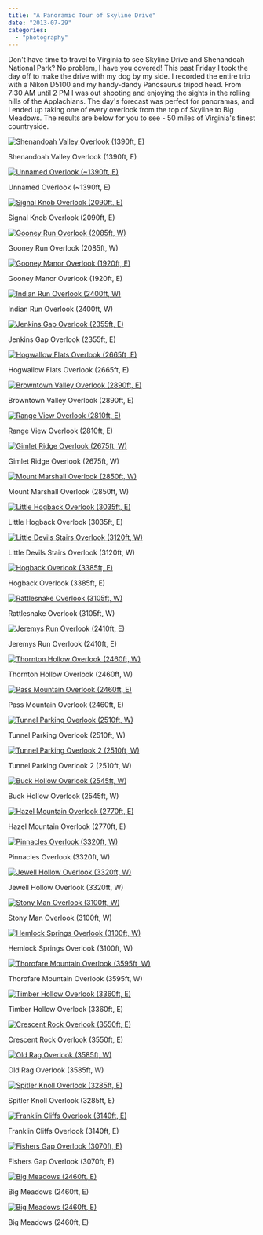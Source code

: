 ```yaml
---
title: "A Panoramic Tour of Skyline Drive"
date: "2013-07-29"
categories: 
  - "photography"
---
```


Don't have time to travel to Virginia to see Skyline Drive and Shenandoah National Park? No problem, I have you covered! This past Friday I took the day off to make the drive with my dog by my side. I recorded the entire trip with a Nikon D5100 and my handy-dandy Panosaurus tripod head. From 7:30 AM until 2 PM I was out shooting and enjoying the sights in the rolling hills of the Applachians. The day's forecast was perfect for panoramas, and I ended up taking one of every overlook from the top of Skyline to Big Meadows. The results are below for you to see - 50 miles of Virginia's finest countryside. 

<div class='wp-caption aligncenter'>
  <a href="/uploads/2013/7/Skyline/l/01_shenandoah_valley_l.jpg" title="Shenandoah Valley Overlook (1390ft, E)">
    <img alt="Shenandoah Valley Overlook (1390ft, E)" title="Shenandoah Valley Overlook (1390ft, E)" src="/uploads/2013/7/Skyline/m/01_shenandoah_valley_m.jpg">
  </a>
    <p class='wp-caption-text'>Shenandoah Valley Overlook (1390ft, E)</p>
</div>

<div class='wp-caption aligncenter'>
  <a href="/uploads/2013/7/Skyline/l/02_unnamed_overlook_l.jpg" title="Unnamed Overlook (~1390ft, E)">
    <img alt="Unnamed Overlook (~1390ft, E)" title="Unnamed Overlook (~1390ft, E)" src="/uploads/2013/7/Skyline/m/02_unnamed_overlook_m.jpg">
  </a>
    <p class='wp-caption-text'>Unnamed Overlook (~1390ft, E)</p>
</div>

<div class='wp-caption aligncenter'>
  <a href="/uploads/2013/7/Skyline/l/03_signal_knob_l.jpg" title="Signal Knob Overlook (2090ft, E)">
    <img alt="Signal Knob Overlook (2090ft, E)" title="Signal Knob Overlook (2090ft, E)" src="/uploads/2013/7/Skyline/m/03_signal_knob_m.jpg">
  </a>
    <p class='wp-caption-text'>Signal Knob Overlook (2090ft, E)</p>
</div>

<div class='wp-caption aligncenter'>
  <a href="/uploads/2013/7/Skyline/l/04_gooney_run_l.jpg" title="Gooney Run Overlook (2085ft, W)">
    <img alt="Gooney Run Overlook (2085ft, W)" title="Gooney Run Overlook (2085ft, W)" src="/uploads/2013/7/Skyline/m/04_gooney_run_m.jpg">
  </a>
    <p class='wp-caption-text'>Gooney Run Overlook (2085ft, W)</p>
</div>

<div class='wp-caption aligncenter'>
  <a href="/uploads/2013/7/Skyline/l/05_gooney_manor_l.jpg" title="Gooney Manor Overlook (1920ft, E)">
    <img alt="Gooney Manor Overlook (1920ft, E)" title="Gooney Manor Overlook (1920ft, E)" src="/uploads/2013/7/Skyline/m/05_gooney_manor_m.jpg">
  </a>
    <p class='wp-caption-text'>Gooney Manor Overlook (1920ft, E)</p>
</div>

<div class='wp-caption aligncenter'>
  <a href="/uploads/2013/7/Skyline/l/06_indian_run_l.jpg" title="Indian Run Overlook (2400ft, W)">
    <img alt="Indian Run Overlook (2400ft, W)" title="Indian Run Overlook (2400ft, W)" src="/uploads/2013/7/Skyline/m/06_indian_run_m.jpg">
  </a>
    <p class='wp-caption-text'>Indian Run Overlook (2400ft, W)</p>
</div>

<div class='wp-caption aligncenter'>
  <a href="/uploads/2013/7/Skyline/l/07_jenkins_gap_l.jpg" title="Jenkins Gap Overlook (2355ft, E)">
    <img alt="Jenkins Gap Overlook (2355ft, E)" title="Jenkins Gap Overlook (2355ft, E)" src="/uploads/2013/7/Skyline/m/07_jenkins_gap_m.jpg">
  </a>
    <p class='wp-caption-text'>Jenkins Gap Overlook (2355ft, E)</p>
</div>

<div class='wp-caption aligncenter'>
  <a href="/uploads/2013/7/Skyline/l/08_hogwallow_flats_l.jpg" title="Hogwallow Flats Overlook (2665ft, E)">
    <img alt="Hogwallow Flats Overlook (2665ft, E)" title="Hogwallow Flats Overlook (2665ft, E)" src="/uploads/2013/7/Skyline/m/08_hogwallow_flats_m.jpg">
  </a>
    <p class='wp-caption-text'>Hogwallow Flats Overlook (2665ft, E)</p>
</div>

<div class='wp-caption aligncenter'>
  <a href="/uploads/2013/7/Skyline/l/09_browntown_valley-1_l.jpg" title="Browntown Valley Overlook (2890ft, E)">
    <img alt="Browntown Valley Overlook (2890ft, E)" title="Browntown Valley Overlook (2890ft, E)" src="/uploads/2013/7/Skyline/m/09_browntown_valley-1_m.jpg">
  </a>
    <p class='wp-caption-text'>Browntown Valley Overlook (2890ft, E)</p>
</div>

<div class='wp-caption aligncenter'>
  <a href="/uploads/2013/7/Skyline/l/10_range_view-1_l.jpg" title="Range View Overlook (2810ft, E)">
    <img alt="Range View Overlook (2810ft, E)" title="Range View Overlook (2810ft, E)" src="/uploads/2013/7/Skyline/m/10_range_view-1_m.jpg">
  </a>
    <p class='wp-caption-text'>Range View Overlook (2810ft, E)</p>
</div>

<div class='wp-caption aligncenter'>
  <a href="/uploads/2013/7/Skyline/l/11_gimlet_ridge-1_l.jpg" title="Gimlet Ridge Overlook (2675ft, W)">
    <img alt="Gimlet Ridge Overlook (2675ft, W)" title="Gimlet Ridge Overlook (2675ft, W)" src="/uploads/2013/7/Skyline/m/11_gimlet_ridge-1_m.jpg">
  </a>
    <p class='wp-caption-text'>Gimlet Ridge Overlook (2675ft, W)</p>
</div>

<div class='wp-caption aligncenter'>
  <a href="/uploads/2013/7/Skyline/l/12_mount_marshall_l.jpg" title="Mount Marshall Overlook (2850ft, W)">
    <img alt="Mount Marshall Overlook (2850ft, W)" title="Mount Marshall Overlook (2850ft, W)" src="/uploads/2013/7/Skyline/m/12_mount_marshall_m.jpg">
  </a>
    <p class='wp-caption-text'>Mount Marshall Overlook (2850ft, W)</p>
</div>

<div class='wp-caption aligncenter'>
  <a href="/uploads/2013/7/Skyline/l/13_little_hogback_l.jpg" title="Little Hogback Overlook (3035ft, E)">
    <img alt="Little Hogback Overlook (3035ft, E)" title="Little Hogback Overlook (3035ft, E)" src="/uploads/2013/7/Skyline/m/13_little_hogback_m.jpg">
  </a>
    <p class='wp-caption-text'>Little Hogback Overlook (3035ft, E)</p>
</div>

<div class='wp-caption aligncenter'>
  <a href="/uploads/2013/7/Skyline/l/14_little_devils_stairs_l.jpg" title="Little Devils Stairs Overlook (3120ft, W)">
    <img alt="Little Devils Stairs Overlook (3120ft, W)" title="Little Devils Stairs Overlook (3120ft, W)" src="/uploads/2013/7/Skyline/m/14_little_devils_stairs_m.jpg">
  </a>
    <p class='wp-caption-text'>Little Devils Stairs Overlook (3120ft, W)</p>
</div>

<div class='wp-caption aligncenter'>
  <a href="/uploads/2013/7/Skyline/l/15_hogback_overlook_l.jpg" title="Hogback Overlook (3385ft, E)">
    <img alt="Hogback Overlook (3385ft, E)" title="Hogback Overlook (3385ft, E)" src="/uploads/2013/7/Skyline/m/15_hogback_overlook_m.jpg">
  </a>
    <p class='wp-caption-text'>Hogback Overlook (3385ft, E)</p>
</div>

<div class='wp-caption aligncenter'>
  <a href="/uploads/2013/7/Skyline/l/16_rattlesnake_overlook_l.jpg" title="Rattlesnake Overlook (3105ft, W)">
    <img alt="Rattlesnake Overlook (3105ft, W)" title="Rattlesnake Overlook (3105ft, W)" src="/uploads/2013/7/Skyline/m/16_rattlesnake_overlook_m.jpg">
  </a>
    <p class='wp-caption-text'>Rattlesnake Overlook (3105ft, W)</p>
</div>

<div class='wp-caption aligncenter'>
  <a href="/uploads/2013/7/Skyline/l/17_jeremys_run_overlook_l.jpg" title="Jeremys Run Overlook (2410ft, E)">
    <img alt="Jeremys Run Overlook (2410ft, E)" title="Jeremys Run Overlook (2410ft, E)" src="/uploads/2013/7/Skyline/m/17_jeremys_run_overlook_m.jpg">
  </a>
    <p class='wp-caption-text'>Jeremys Run Overlook (2410ft, E)</p>
</div>

<div class='wp-caption aligncenter'>
  <a href="/uploads/2013/7/Skyline/l/18_thornton_hollow_overlook_l.jpg" title="Thornton Hollow Overlook (2460ft, W)">
    <img alt="Thornton Hollow Overlook (2460ft, W)" title="Thornton Hollow Overlook (2460ft, W)" src="/uploads/2013/7/Skyline/m/18_thornton_hollow_overlook_m.jpg">
  </a>
    <p class='wp-caption-text'>Thornton Hollow Overlook (2460ft, W)</p>
</div>

<div class='wp-caption aligncenter'>
  <a href="/uploads/2013/7/Skyline/l/19_pass_mountain_overlook_l.jpg" title="Pass Mountain Overlook (2460ft, E)">
    <img alt="Pass Mountain Overlook (2460ft, E)" title="Pass Mountain Overlook (2460ft, E)" src="/uploads/2013/7/Skyline/m/19_pass_mountain_overlook_m.jpg">
  </a>
    <p class='wp-caption-text'>Pass Mountain Overlook (2460ft, E)</p>
</div>

<div class='wp-caption aligncenter'>
  <a href="/uploads/2013/7/Skyline/l/20_tunnel_parking_overlook_1_l.jpg" title="Tunnel Parking Overlook (2510ft, W)">
    <img alt="Tunnel Parking Overlook (2510ft, W)" title="Tunnel Parking Overlook (2510ft, W)" src="/uploads/2013/7/Skyline/m/20_tunnel_parking_overlook_1_m.jpg">
  </a>
    <p class='wp-caption-text'>Tunnel Parking Overlook (2510ft, W)</p>
</div>

<div class='wp-caption aligncenter'>
  <a href="/uploads/2013/7/Skyline/l/21_tunnel_parking_overlook_2_l.jpg" title="Tunnel Parking Overlook 2 (2510ft, W)">
    <img alt="Tunnel Parking Overlook 2 (2510ft, W)" title="Tunnel Parking Overlook 2 (2510ft, W)" src="/uploads/2013/7/Skyline/m/21_tunnel_parking_overlook_2_m.jpg">
  </a>
    <p class='wp-caption-text'>Tunnel Parking Overlook 2 (2510ft, W)</p>
</div>

<div class='wp-caption aligncenter'>
  <a href="/uploads/2013/7/Skyline/l/22_buck_hollow_overlook_l.jpg" title="Buck Hollow Overlook (2545ft, W)">
    <img alt="Buck Hollow Overlook (2545ft, W)" title="Buck Hollow Overlook (2545ft, W)" src="/uploads/2013/7/Skyline/m/22_buck_hollow_overlook_m.jpg">
  </a>
    <p class='wp-caption-text'>Buck Hollow Overlook (2545ft, W)</p>
</div>

<div class='wp-caption aligncenter'>
  <a href="/uploads/2013/7/Skyline/l/23_hazel_mountain_overlook_l.jpg" title="Hazel Mountain Overlook (2770ft, E)">
    <img alt="Hazel Mountain Overlook (2770ft, E)" title="Hazel Mountain Overlook (2770ft, E)" src="/uploads/2013/7/Skyline/m/23_hazel_mountain_overlook_m.jpg">
  </a>
    <p class='wp-caption-text'>Hazel Mountain Overlook (2770ft, E)</p>
</div>

<div class='wp-caption aligncenter'>
  <a href="/uploads/2013/7/Skyline/l/24_pinnacles_overlook_l.jpg" title="Pinnacles Overlook (3320ft, W)">
    <img alt="Pinnacles Overlook (3320ft, W)" title="Pinnacles Overlook (3320ft, W)" src="/uploads/2013/7/Skyline/m/24_pinnacles_overlook_m.jpg">
  </a>
    <p class='wp-caption-text'>Pinnacles Overlook (3320ft, W)</p>
</div>

<div class='wp-caption aligncenter'>
  <a href="/uploads/2013/7/Skyline/l/25_jewell_hollow_overlook_l.jpg" title="Jewell Hollow Overlook (3320ft, W)">
    <img alt="Jewell Hollow Overlook (3320ft, W)" title="Jewell Hollow Overlook (3320ft, W)" src="/uploads/2013/7/Skyline/m/25_jewell_hollow_overlook_m.jpg">
  </a>
    <p class='wp-caption-text'>Jewell Hollow Overlook (3320ft, W)</p>
</div>

<div class='wp-caption aligncenter'>
  <a href="/uploads/2013/7/Skyline/l/26_stony_man_overlook_l.jpg" title="Stony Man Overlook (3100ft, W)">
    <img alt="Stony Man Overlook (3100ft, W)" title="Stony Man Overlook (3100ft, W)" src="/uploads/2013/7/Skyline/m/26_stony_man_overlook_m.jpg">
  </a>
    <p class='wp-caption-text'>Stony Man Overlook (3100ft, W)</p>
</div>

<div class='wp-caption aligncenter'>
  <a href="/uploads/2013/7/Skyline/l/27_hemlock_springs_overlook_l.jpg" title="Hemlock Springs Overlook (3100ft, W)">
    <img alt="Hemlock Springs Overlook (3100ft, W)" title="Hemlock Springs Overlook (3100ft, W)" src="/uploads/2013/7/Skyline/m/27_hemlock_springs_overlook_m.jpg">
  </a>
    <p class='wp-caption-text'>Hemlock Springs Overlook (3100ft, W)</p>
</div>

<div class='wp-caption aligncenter'>
  <a href="/uploads/2013/7/Skyline/l/28_thorofare_mountain_overlook_l.jpg" title="Thorofare Mountain Overlook (3595ft, W)">
    <img alt="Thorofare Mountain Overlook (3595ft, W)" title="Thorofare Mountain Overlook (3595ft, W)" src="/uploads/2013/7/Skyline/m/28_thorofare_mountain_overlook_m.jpg">
  </a>
    <p class='wp-caption-text'>Thorofare Mountain Overlook (3595ft, W)</p>
</div>

<div class='wp-caption aligncenter'>
  <a href="/uploads/2013/7/Skyline/l/29_timber_hollow_overlook_l.jpg" title="Timber Hollow Overlook (3360ft, E)">
    <img alt="Timber Hollow Overlook (3360ft, E)" title="Timber Hollow Overlook (3360ft, E)" src="/uploads/2013/7/Skyline/m/29_timber_hollow_overlook_m.jpg">
  </a>
    <p class='wp-caption-text'>Timber Hollow Overlook (3360ft, E)</p>
</div>

<div class='wp-caption aligncenter'>
  <a href="/uploads/2013/7/Skyline/l/30_crescent_rock_overlook_l.jpg" title="Crescent Rock Overlook (3550ft, E)">
    <img alt="Crescent Rock Overlook (3550ft, E)" title="Crescent Rock Overlook (3550ft, E)" src="/uploads/2013/7/Skyline/m/30_crescent_rock_overlook_m.jpg">
  </a>
    <p class='wp-caption-text'>Crescent Rock Overlook (3550ft, E)</p>
</div>

<div class='wp-caption aligncenter'>
  <a href="/uploads/2013/7/Skyline/l/31_old_rag_overlook_l.jpg" title="Old Rag Overlook (3585ft, W)">
    <img alt="Old Rag Overlook (3585ft, W)" title="Old Rag Overlook (3585ft, W)" src="/uploads/2013/7/Skyline/m/31_old_rag_overlook_m.jpg">
  </a>
    <p class='wp-caption-text'>Old Rag Overlook (3585ft, W)</p>
</div>

<div class='wp-caption aligncenter'>
  <a href="/uploads/2013/7/Skyline/l/32_spitler_knoll_overlook_l.jpg" title="Spitler Knoll Overlook (3285ft, E)">
    <img alt="Spitler Knoll Overlook (3285ft, E)" title="Spitler Knoll Overlook (3285ft, E)" src="/uploads/2013/7/Skyline/m/32_spitler_knoll_overlook_m.jpg">
  </a>
    <p class='wp-caption-text'>Spitler Knoll Overlook (3285ft, E)</p>
</div>

<div class='wp-caption aligncenter'>
  <a href="/uploads/2013/7/Skyline/l/33_franklin_cliffs_overlook_l.jpg" title="Franklin Cliffs Overlook (3140ft, E)">
    <img alt="Franklin Cliffs Overlook (3140ft, E)" title="Franklin Cliffs Overlook (3140ft, E)" src="/uploads/2013/7/Skyline/m/33_franklin_cliffs_overlook_m.jpg">
  </a>
    <p class='wp-caption-text'>Franklin Cliffs Overlook (3140ft, E)</p>
</div>

<div class='wp-caption aligncenter'>
  <a href="/uploads/2013/7/Skyline/l/34_fishers_gap_overlook_l.jpg" title="Fishers Gap Overlook (3070ft, E)">
    <img alt="Fishers Gap Overlook (3070ft, E)" title="Fishers Gap Overlook (3070ft, E)" src="/uploads/2013/7/Skyline/m/34_fishers_gap_overlook_m.jpg">
  </a>
    <p class='wp-caption-text'>Fishers Gap Overlook (3070ft, E)</p>
</div>

<div class='wp-caption aligncenter'>
  <a href="/uploads/2013/7/Skyline/l/35_big_meadows_l.jpg" title="Big Meadows (2460ft, E)">
    <img alt="Big Meadows (2460ft, E)" title="Big Meadows (2460ft, E)" src="/uploads/2013/7/Skyline/m/35_big_meadows_m.jpg">
  </a>
    <p class='wp-caption-text'>Big Meadows (2460ft, E)</p>
</div>

<div class='wp-caption aligncenter'>
  <a href="/uploads/2013/7/Skyline/l/35_big_meadows_2_l.jpg" title="Big Meadows (2460ft, E)">
    <img alt="Big Meadows (2460ft, E)" title="Big Meadows (2460ft, E)" src="/uploads/2013/7/Skyline/m/35_big_meadows_2_m.jpg">
  </a>
    <p class='wp-caption-text'>Big Meadows (2460ft, E)</p>
</div>

